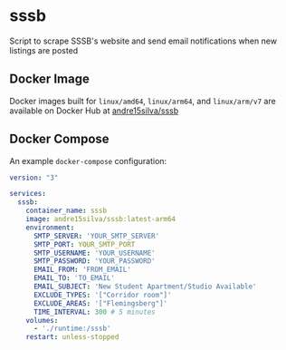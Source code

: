 # sssb
Script to scrape SSSB's website and send email notifications when new listings are posted

## Docker Image

Docker images built for `linux/amd64`, `linux/arm64`, and `linux/arm/v7` are available on Docker Hub at [andre15silva/sssb](https://hub.docker.com/repository/docker/andre15silva/sssb)

## Docker Compose

An example `docker-compose` configuration:

```yml
version: "3"

services:
  sssb:
    container_name: sssb
    image: andre15silva/sssb:latest-arm64
    environment:
      SMTP_SERVER: 'YOUR_SMTP_SERVER'
      SMTP_PORT: YOUR_SMTP_PORT
      SMTP_USERNAME: 'YOUR_USERNAME'
      SMTP_PASSWORD: 'YOUR_PASSWORD'
      EMAIL_FROM: 'FROM_EMAIL'
      EMAIL_TO: 'TO_EMAIL'
      EMAIL_SUBJECT: 'New Student Apartment/Studio Available'
      EXCLUDE_TYPES: '["Corridor room"]'
      EXCLUDE_AREAS: '["Flemingsberg"]'
      TIME_INTERVAL: 300 # 5 minutes
    volumes:
      - './runtime:/sssb'
    restart: unless-stopped

